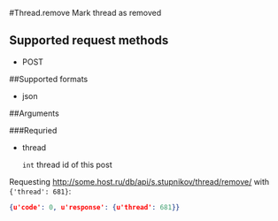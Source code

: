 #Thread.remove
Mark thread as removed

## Supported request methods 
* POST

##Supported formats
* json

##Arguments


###Requried
* thread

   ```int``` thread id of this post


Requesting http://some.host.ru/db/api/s.stupnikov/thread/remove/ with ```{'thread': 681}```:
```json
{u'code': 0, u'response': {u'thread': 681}}
```
